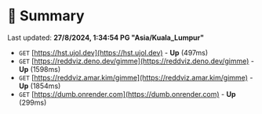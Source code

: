 # 📖 Summary
Last updated: **27/8/2024, 1:34:54 PG "Asia/Kuala_Lumpur"**

- `GET` [https://hst.ujol.dev](https://hst.ujol.dev) - **Up** (497ms)
- `GET` [https://reddviz.deno.dev/gimme](https://reddviz.deno.dev/gimme) - **Up** (1598ms)
- `GET` [https://reddviz.amar.kim/gimme](https://reddviz.amar.kim/gimme) - **Up** (1854ms)
- `GET` [https://dumb.onrender.com](https://dumb.onrender.com) - **Up** (299ms)
